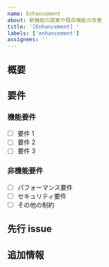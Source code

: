 ```yaml
---
name: Enhancement
about: 新機能の提案や既存機能の改善
title: '[Enhancement] '
labels: ['enhancement']
assignees: ''
---
```


## 概要

<!-- 提案する機能や改善点の概要を記述してください -->

## 要件

<!-- 具体的な要件や仕様を記述してください -->

### 機能要件

- [ ] 要件 1
- [ ] 要件 2
- [ ] 要件 3

### 非機能要件

- [ ] パフォーマンス要件
- [ ] セキュリティ要件
- [ ] その他の制約

## 先行 issue

<!-- 関連する既存のissueがあれば記述してください -->
<!-- 例: #123, #456 -->

## 追加情報

<!-- 設計図、スクリーンショット、参考資料などがあれば添付してください -->
